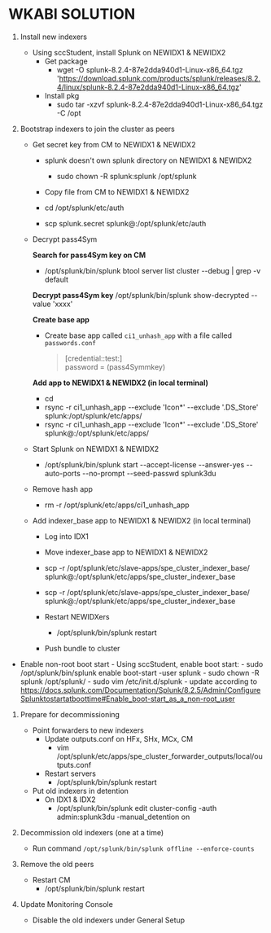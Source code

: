 # WKABI SOLUTION

1. Install new indexers
    - Using sccStudent, install Splunk on NEWIDX1 & NEWIDX2
        - Get package
            - wget -O splunk-8.2.4-87e2dda940d1-Linux-x86_64.tgz 'https://download.splunk.com/products/splunk/releases/8.2.4/linux/splunk-8.2.4-87e2dda940d1-Linux-x86_64.tgz'
        - Install pkg
            - sudo tar -xzvf splunk-8.2.4-87e2dda940d1-Linux-x86_64.tgz -C /opt

1. Bootstrap indexers to join the cluster as peers
    - Get secret key from CM to NEWIDX1 & NEWIDX2
        - splunk doesn't own splunk directory on NEWIDX1 & NEWIDX2
            - sudo chown -R splunk:splunk /opt/splunk

        - Copy file from CM to NEWIDX1 & NEWIDX2
        - cd /opt/splunk/etc/auth
        - scp splunk.secret splunk@<IP of NEXIDX>:/opt/splunk/etc/auth

    - Decrypt pass4Sym
        
        **Search for pass4Sym key on CM**
        - /opt/splunk/bin/splunk btool server list cluster --debug | grep -v default

        **Decrypt pass4Sym key**
        /opt/splunk/bin/splunk show-decrypted --value 'xxxx'
        
        **Create base app**
        - Create base app called `ci1_unhash_app` with a file called `passwords.conf`
        
            >[credential::test:]<br/>
            >password = (pass4Symmkey)
            
        **Add app to NEWIDX1 & NEWIDX2 (in local terminal)**
        - cd <LOCATION ON LOCAL MACHINE>
        - rsync -r ci1_unhash_app --exclude 'Icon*' --exclude '.DS_Store' splunk<PUBLIC IP of NEWIDX>:/opt/splunk/etc/apps/
        - rsync -r ci1_unhash_app --exclude 'Icon*' --exclude '.DS_Store' splunk@<PUBLIC IP of NEWIDX>:/opt/splunk/etc/apps/

    - Start Splunk on NEWIDX1 & NEWIDX2
        - /opt/splunk/bin/splunk start --accept-license --answer-yes --auto-ports --no-prompt --seed-passwd splunk3du
        
    - Remove hash app
        - rm -r /opt/splunk/etc/apps/ci1_unhash_app
       
    - Add indexer_base app to NEWIDX1 & NEWIDX2 (in local terminal)
        - Log into IDX1
        - Move indexer_base app to NEWIDX1 & NEWIDX2
        - scp -r /opt/splunk/etc/slave-apps/spe_cluster_indexer_base/ splunk@<IP of NEXIDX>:/opt/splunk/etc/apps/spe_cluster_indexer_base 
        - scp -r /opt/splunk/etc/slave-apps/spe_cluster_indexer_base/ splunk@<IP of NEXIDX>:/opt/splunk/etc/apps/spe_cluster_indexer_base 
        - Restart NEWIDXers
            - /opt/splunk/bin/splunk restart

        - Push bundle to cluster

 - Enable non-root boot start
        - Using sccStudent, enable boot start:
            - sudo /opt/splunk/bin/splunk enable boot-start -user splunk
            - sudo chown -R splunk /opt/splunk/
            - sudo vim /etc/init.d/splunk
            - update according to https://docs.splunk.com/Documentation/Splunk/8.2.5/Admin/ConfigureSplunktostartatboottime#Enable_boot-start_as_a_non-root_user

1. Prepare for decommissioning

    - Point forwarders to new indexers
        - Update outputs.conf on HFx, SHx, MCx, CM
            - vim /opt/splunk/etc/apps/spe_cluster_forwarder_outputs/local/outputs.conf
        - Restart servers
            - /opt/splunk/bin/splunk restart
    - Put old indexers in detention
        - On IDX1 & IDX2 
            - /opt/splunk/bin/splunk edit cluster-config -auth admin:splunk3du -manual_detention on
        
1. Decommission old indexers (one at a time)

    - Run command `/opt/splunk/bin/splunk offline --enforce-counts`

1. Remove the old peers

    - Restart CM
        - /opt/splunk/bin/splunk restart

1. Update Monitoring Console
    
    - Disable the old indexers under General Setup